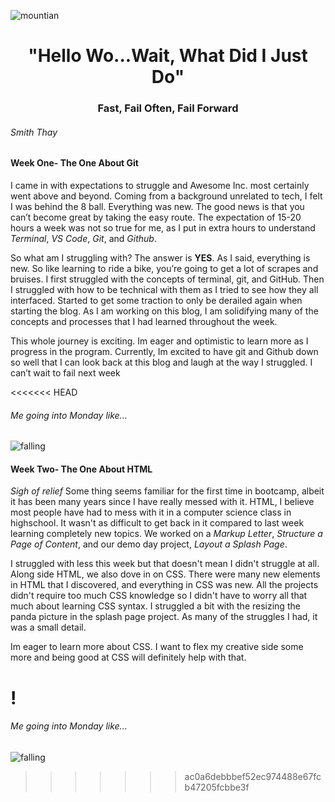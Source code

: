 ![mountian](https://i.postimg.cc/J43h2tVm/clipart-free-mountain-7-original.png)
# <div align= "center"> "Hello Wo...Wait, What Did I Just Do"</div>
### <div align= "center"> Fast, Fail Often, Fail Forward</div>
###### Smith Thay


#### Week One- The One About Git

I came in with expectations to struggle and Awesome Inc. most certainly went above and beyond. Coming from a background unrelated to tech, I felt I was behind the 8 ball. Everything was new. The good news is that you can’t become great by taking the easy route. The expectation of 15-20 hours a week was not so true for me, as I put in extra hours to understand *Terminal*, *VS Code*, *Git*, and *Github*.

So what am I struggling with? The answer is **YES**. As I said, everything is new. So like learning to ride a bike, you’re going to get a lot of scrapes and bruises. I first struggled with the concepts of terminal, git, and GitHub. Then I struggled with how to be technical with them as I tried to see how they all interfaced. Started to get some traction to only be derailed again when starting the blog. As I am working on this blog, I am solidifying many of the concepts and processes that I had learned throughout the week. 


This whole journey is exciting. Im eager and optimistic to learn more as I progress in the program. Currently, Im excited to have git and Github down so well that I can look back at this blog and laugh at the way I struggled. I can’t wait to fail next week 

<<<<<<< HEAD
###### Me going into Monday like...
![falling](https://media.giphy.com/media/14aLuWEyopPrFK/giphy.gif)


#### Week Two- The One About HTML

*Sigh of relief*
Some thing seems familiar for the first time in bootcamp, albeit it has been many years since I have really messed with it. HTML, I believe most people have had to mess with it in a computer science class in highschool. It wasn't as difficult to get back in it compared to last week learning completely new topics. We worked on a *Markup Letter*, *Structure a Page of Content*, and our demo day project, *Layout a Splash Page*. 

I struggled with less this week but that doesn't mean I didn't struggle at all. Along side HTML, we also dove in on CSS. There were many new elements in HTML that I discovered, and everything in CSS was new. All the projects didn't require too much CSS knowledge so I didn't have to worry all that much about learning CSS syntax. I struggled a bit with the resizing the panda picture in the splash page project. As many of the struggles I had, it was a small detail.

Im eager to learn more about CSS. I want to flex my creative side some more and being good at CSS will definitely help with that. 

!
=======


###### Me going into Monday like...
![falling](https://media.giphy.com/media/14aLuWEyopPrFK/giphy.gif)
>>>>>>> ac0a6debbbef52ec974488e67fcb47205fcbbe3f
